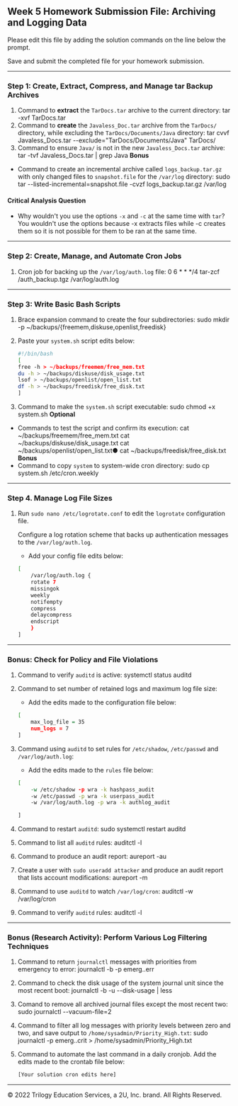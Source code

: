 ## Week 5 Homework Submission File: Archiving and Logging Data

Please edit this file by adding the solution commands on the line below the prompt.

Save and submit the completed file for your homework submission.

---

### Step 1: Create, Extract, Compress, and Manage tar Backup Archives

1. Command to **extract** the `TarDocs.tar` archive to the current directory:
    tar -xvf TarDocs.tar 
2. Command to **create** the `Javaless_Doc.tar` archive from the `TarDocs/` directory, while excluding the `TarDocs/Documents/Java` directory:
    tar cvvf Javaless_Docs.tar --exclude="TarDocs/Documents/Java" TarDocs/
3. Command to ensure `Java/` is not in the new `Javaless_Docs.tar` archive:
    tar -tvf Javaless_Docs.tar | grep Java
**Bonus** 
- Command to create an incremental archive called `logs_backup.tar.gz` with only changed files to `snapshot.file` for the `/var/log` directory:
    sudo tar --listed-incremental=snapshot.file -cvzf logs_backup.tar.gz /var/log
#### Critical Analysis Question

- Why wouldn't you use the options `-x` and `-c` at the same time with `tar`?
    You wouldn't use the options because -x extracts files while -c creates them so it is not possible for them to be ran at the same time.
---

### Step 2: Create, Manage, and Automate Cron Jobs

1. Cron job for backing up the `/var/log/auth.log` file:
    0 6 * * */4 tar-zcf /auth_backup.tgz /var/log/auth.log
---

### Step 3: Write Basic Bash Scripts

1. Brace expansion command to create the four subdirectories:
    sudo mkdir -p ~/backups/{freemem,diskuse,openlist,freedisk}
2. Paste your `system.sh` script edits below:

    ```bash
    #!/bin/bash
    [
    free -h > ~/backups/freemem/free_mem.txt
    du -h > ~/backups/diskuse/disk_usage.txt
    lsof > ~/backups/openlist/open_list.txt
    df -h > ~/backups/freedisk/free_disk.txt
    ]
    ```

3. Command to make the `system.sh` script executable:
    sudo chmod +x system.sh
**Optional**
- Commands to test the script and confirm its execution:
    cat ~/backups/freemem/free_mem.txt
    cat ~/backups/diskuse/disk_usage.txt
    cat ~/backups/openlist/open_list.txt● 
    cat ~/backups/freedisk/free_disk.txt
**Bonus**
- Command to copy `system` to system-wide cron directory:
    sudo cp system.sh /etc/cron.weekly
---

### Step 4. Manage Log File Sizes
 
1. Run `sudo nano /etc/logrotate.conf` to edit the `logrotate` configuration file. 

    Configure a log rotation scheme that backs up authentication messages to the `/var/log/auth.log`.

    - Add your config file edits below:

    ```bash
    [
        /var/log/auth.log {
        rotate 7
        missingok
        weekly
        notifempty
        compress
        delaycompress
        endscript
        }
    ]
    ```
---

### Bonus: Check for Policy and File Violations

1. Command to verify `auditd` is active:
    systemctl status auditd
2. Command to set number of retained logs and maximum log file size:

    - Add the edits made to the configuration file below:

    ```bash
    [
        max_log_file = 35
        num_logs = 7
    ]
    ```

3. Command using `auditd` to set rules for `/etc/shadow`, `/etc/passwd` and `/var/log/auth.log`:


    - Add the edits made to the `rules` file below:

    ```bash
    [
        -w /etc/shadow -p wra -k hashpass_audit
        -w /etc/passwd -p wra -k userpass_audit
        -w /var/log/auth.log -p wra -k authlog_audit

    ]
    ```

4. Command to restart `auditd`:
    sudo systemctl restart auditd
5. Command to list all `auditd` rules:
    auditctl -l
6. Command to produce an audit report:
    aureport -au
7. Create a user with `sudo useradd attacker` and produce an audit report that lists account modifications:
    aureport -m
8. Command to use `auditd` to watch `/var/log/cron`:
    auditctl -w /var/log/cron
9. Command to verify `auditd` rules:
    auditctl -l
---

### Bonus (Research Activity): Perform Various Log Filtering Techniques

1. Command to return `journalctl` messages with priorities from emergency to error:
    journalctl -b -p emerg..err
1. Command to check the disk usage of the system journal unit since the most recent boot:
    journalctl -b -u --disk-usage | less
1. Comand to remove all archived journal files except the most recent two:
    sudo journalctl --vacuum-file=2
1. Command to filter all log messages with priority levels between zero and two, and save output to `/home/sysadmin/Priority_High.txt`:
    sudo journalctl -p emerg..crit > /home/sysadmin/Priority_High.txt
1. Command to automate the last command in a daily cronjob. Add the edits made to the crontab file below:

    ```bash
    [Your solution cron edits here]
    ```

---
© 2022 Trilogy Education Services, a 2U, Inc. brand. All Rights Reserved.
